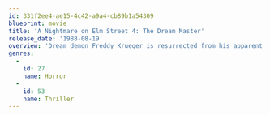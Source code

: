 ```yaml
---
id: 331f2ee4-ae15-4c42-a9a4-cb89b1a54309
blueprint: movie
title: 'A Nightmare on Elm Street 4: The Dream Master'
release_date: '1988-08-19'
overview: 'Dream demon Freddy Krueger is resurrected from his apparent demise, and rapidly tracks down and kills the remainder of the Elm Street kids. However, Kristen, who can draw others into her dreams, wills her special ability to her friend Alice. Alice soon realizes that Freddy is taking advantage of that unknown power to pull a new group of children into his foul domain.'
genres:
  -
    id: 27
    name: Horror
  -
    id: 53
    name: Thriller
---
```

